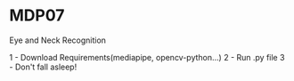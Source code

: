 # MDP07

Eye and Neck Recognition

1 - Download Requirements(mediapipe, opencv-python...)
2 - Run .py file
3 - Don't fall asleep!

